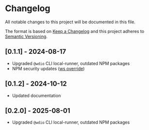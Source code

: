 # Changelog

All notable changes to this project will be documented in this file.

The format is based on [Keep a Changelog](https://keepachangelog.com/en/1.0.0) and this project adheres to [Semantic Versioning](https://semver.org/spec/v2.0.0.html).

## [0.1.1] - 2024-08-17

- Upgraded `@wdio` CLI local-runner, outdated NPM packages
- NPM security updates ([ws override](https://github.com/advisories/GHSA-3h5v-q93c-6h6q))

## [0.1.2] - 2024-10-12

- Updated documentation

## [0.2.0] - 2025-08-01

- Upgraded `@wdio` CLI local-runner, outdated NPM packages
